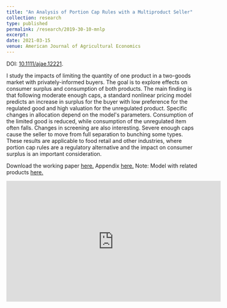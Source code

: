 ```yaml
---
title: "An Analysis of Portion Cap Rules with a Multiproduct Seller"
collection: research
type: published
permalink: /research/2019-30-10-mnlp
excerpt:
date: 2021-03-15
venue: American Journal of Agricultural Economics
---
```


DOI: [10.1111/ajae.12221](https://doi.org/10.1111/ajae.12221).

I study the impacts of limiting the quantity of one product in a two-goods market with privately-informed buyers. The goal is to explore effects on consumer surplus and consumption of both products. The main finding is that following moderate enough caps, a standard nonlinear pricing model predicts an increase in surplus for the buyer with low preference for the regulated good and high valuation for the unregulated product. Specific changes in allocation depend on the model's parameters. Consumption of the limited good is reduced, while consumption of the unregulated item often falls.  Changes in screening are also interesting. Severe enough caps cause the seller to move from full separation to bunching some types. These results are applicable to food retail and other industries, where portion cap rules are a regulatory alternative and the impact on consumer surplus is an important consideration. 


Download the working paper [here.](https://jgnunol.github.io/files/multicap.pdf) Appendix [here.](https://jgnunol.github.io/files/multicapAppendix.pdf) Note: Model with related products [here.](https://jgnunol.github.io/files/multicapNote.pdf)

<iframe width="560" height="315" src="https://www.youtube.com/embed/RF24TWyw0q0" title="YouTube video player" frameborder="0" allow="accelerometer; autoplay; clipboard-write; encrypted-media; gyroscope; picture-in-picture" allowfullscreen></iframe>
